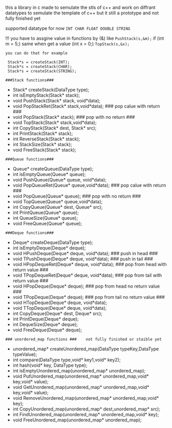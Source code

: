 this a library in c made to semulate the stls of c++ and work on diffrant datatypes to semulate the template of c++ but it still a prototype and not fully finished yet

supported datatype for now ```INT CHAR FLOAT DOUBLE STRING```

!!! you have to assgine value in functions by (&) like ``` PushStack(s,&m); ``` if (int m = 5;) same when get a value (int x = 0;) ```TopStack(s,&x);```
```
you can do that for example

 Stack*s = createStack(INT);
 Stack*s = createStack(CHAR);
 Stack*s = createStack(STRING);
```

```###Stack functions###```

+ Stack* createStack(DataType type);   
+ int isEmptyStack(Stack* stack);
+ void PushStack(Stack* stack, void*data);
+ void PopStackRet(Stack* stack,void*data);  ### pop calue with return ###
+ void PopStack(Stack* stack);  ### pop with no return ###
+ void TopStack(Stack* stack,void*data);
+ int CopyStack(Stack* dest, Stack* src);
+ int PrintStack(Stack* stack);
+ int ReverseStack(Stack* stack);
+ int StackSize(Stack* stack);
+ void FreeStack(Stack* stack);


```###Queue functions###```

+ Queue* createQueue(DataType type);
+ int isEmptyQueue(Queue* queue);
+ void PushQueue(Queue* queue, void*data);
+ void PopQueueRet(Queue* queue,void*data);  ### pop calue with return ###
+ void PopQueue(Queue* queue);  ### pop with no return ###
+ void TopQueue(Queue* queue,void*data);
+ int CopyQueue(Queue* dest, Queue* src);
+ int PrintQueue(Queue* queue);
+ int QueueSize(Queue* queue);
+ void FreeQueue(Queue* queue);

```###Deque functions###```

+ Deque* createDeque(DataType type);
+ int isEmptyDeque(Deque* deque);
+ void HPushDeque(Deque* deque, void*data);  ### push in head ###
+ void TPushDeque(Deque* deque, void*data);  ### push in tail ###
+ void HPopDequeRet(Deque* deque, void*data);  ### pop from head with return value ###
+ void TPopDequeRet(Deque* deque, void*data);  ### pop from tail with return value ###
+ void HPopDeque(Deque* deque);  ### pop from head no return value ###
+ void TPopDeque(Deque* deque);   ### pop from tail no return value ###
+ void HTopDeque(Deque* deque, void*data);
+ void TTopDeque(Deque* deque, void*data);
+ int CopyDeque(Deque* dest, Deque* src);
+ int PrintDeque(Deque* deque);
+ int DequeSize(Deque* deque);
+ void FreeDeque(Deque* deque);

```### unordered_map functions ###    not fully finished or staible yet```

+ unordered_map* createUnordered_map(DataType typeKey,DataType typeValue);
+ int compare(DataType type,void* key1,void* key2);
+ int hash(void* key, DataType type);
+ int isEmptyUnordered_map(unordered_map* unordered_map);
+ void PutUnordered_map(unordered_map* unordered_map,void* key,void* value);
+ void GetUnordered_map(unordered_map* unordered_map,void* key,void* value);
+ void RemoveUnordered_map(unordered_map* unordered_map,void* key);    
+ int CopyUnordered_map(unordered_map* dest,unordered_map* src);
+ int FindUnordered_map(unordered_map* unordered_map,void* key);
+ void FreeUnordered_map(unordered_map* unordered_map);
